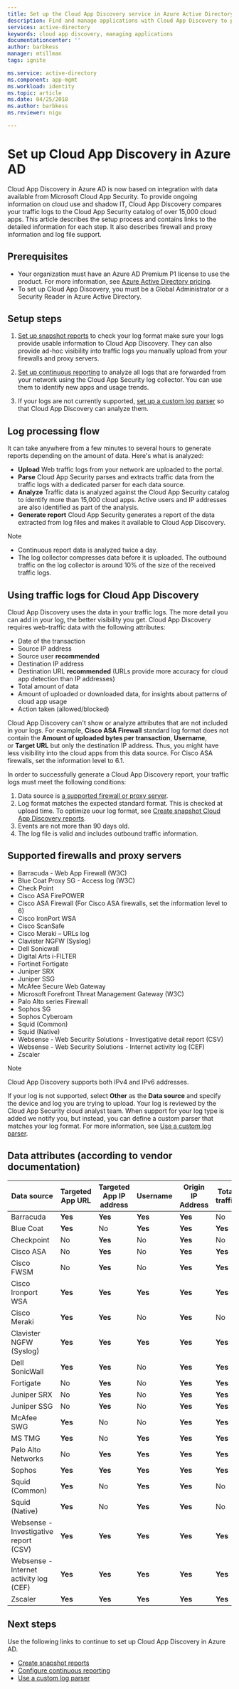 ```yaml
---
title: Set up the Cloud App Discovery service in Azure Active Directory | Microsoft Docs
description: Find and manage applications with Cloud App Discovery to provide actionable information on cloud use and shadow IT.
services: active-directory
keywords: cloud app discovery, managing applications
documentationcenter: ''
author: barbkess
manager: mtillman
tags: ignite

ms.service: active-directory
ms.component: app-mgmt
ms.workload: identity
ms.topic: article
ms.date: 04/25/2018
ms.author: barbkess
ms.reviewer: nigu

---
```


# Set up Cloud App Discovery in Azure AD

Cloud App Discovery in Azure AD is now based on integration with data available from Microsoft Cloud App Security. To provide ongoing information on cloud use and shadow IT, Cloud App Discovery compares your traffic logs to the Cloud App Security catalog of over 15,000 cloud apps. This article describes the setup process and contains links to the detailed information for each step. It also describes firewall and proxy information and log file support.

## Prerequisites

* Your organization must have an Azure AD Premium P1 license to use the product. For more information, see [Azure Active Directory pricing](https://azure.microsoft.com/pricing/details/active-directory/).
* To set up Cloud App Discovery, you must be a Global Administrator or a Security Reader in Azure Active Directory.

## Setup steps

1. [Set up snapshot reports](cloudappdiscovery-set-up-snapshots.md) to check your log format make sure your logs provide usable information to Cloud App Discovery. They can also provide ad-hoc visibility into traffic logs you manually upload from your firewalls and proxy servers.

2. [Set up continuous reporting](https://docs.microsoft.com/cloud-app-security/discovery-docker) to analyze all logs that are forwarded from your network using the Cloud App Security log collector. You can use them to identify new apps and usage trends.

3. If your logs are not currently supported, [set up a custom log parser](https://docs.microsoft.com/cloud-app-security/custom-log-parser) so that Cloud App Discovery can analyze them.
  
## Log processing flow

It can take anywhere from a few minutes to several hours to generate reports depending on the amount of data. Here's what is analyzed:

* **Upload**
  Web traffic logs from your network are uploaded to the portal.
* **Parse**
  Cloud App Security parses and extracts traffic data from the traffic logs with a dedicated parser for each data source.
* **Analyze**
  Traffic data is analyzed against the Cloud App Security catalog to identify more than 15,000 cloud apps. Active users and IP addresses are also identified as part of the analysis.
* **Generate report**
  Cloud App Security generates a report of the data extracted from log files and makes it available to Cloud App Discovery.

> [!NOTE]
> * Continuous report data is analyzed twice a day.
> * The log collector compresses data before it is uploaded. The outbound traffic on the log collector is around 10% of the size of the received traffic logs.

## Using traffic logs for Cloud App Discovery

Cloud App Discovery uses the data in your traffic logs. The more detail you can add in your log, the better visibility you get. Cloud App Discovery requires web-traffic data with the following attributes:

* Date of the transaction
* Source IP address
* Source user **recommended**
* Destination IP address
* Destination URL **recommended** (URLs provide more accuracy for cloud app detection than IP addresses)
* Total amount of data
* Amount of uploaded or downloaded data, for insights about patterns of cloud app usage
* Action taken (allowed/blocked)

Cloud App Discovery can't show or analyze attributes that are not included in your logs. For example, **Cisco ASA Firewall** standard log format does not contain the **Amount of uploaded bytes per transaction**, **Username**, or **Target URL** but only the destination IP address. Thus, you might have less visibility into the cloud apps from this data source. For Cisco ASA firewalls, set the information level to 6.1.

In order to successfully generate a Cloud App Discovery report, your traffic logs must meet the following conditions:

1.  Data source is [a supported firewall or proxy server](#supported-firewalls-and-proxies).
2.  Log format matches the expected standard format. This is checked at upload time. To optimize uour log format, see [Create snapshot Cloud App Discovery reports](cloudappdiscovery-set-up-snapshots.md).
3.  Events are not more than 90 days old.
4.  The log file is valid and includes outbound traffic information.

## Supported firewalls and proxy servers

* Barracuda - Web App Firewall (W3C)
* Blue Coat Proxy SG - Access log (W3C)
* Check Point
* Cisco ASA FirePOWER
* Cisco ASA Firewall (For Cisco ASA firewalls, set the information level to 6)
* Cisco IronPort WSA
* Cisco ScanSafe
* Cisco Meraki – URLs log
* Clavister NGFW (Syslog)
* Dell Sonicwall
* Digital Arts i-FILTER
* Fortinet Fortigate
* Juniper SRX
* Juniper SSG
* McAfee Secure Web Gateway
* Microsoft Forefront Threat Management Gateway (W3C)
* Palo Alto series Firewall
* Sophos SG
* Sophos Cyberoam
* Squid (Common)
* Squid (Native)
* Websense - Web Security Solutions - Investigative detail report (CSV)
* Websense - Web Security Solutions - Internet activity log (CEF)
* Zscaler

> [!NOTE]
> Cloud App Discovery supports both IPv4 and IPv6 addresses.

If your log is not supported, select **Other** as the **Data source** and specify the device and log you are trying to upload. Your log is reviewed by the Cloud App Security cloud analyst team. When support for your log type is added we notify you, but instead, you can define a custom parser that matches your log format. For more information, see [Use a custom log parser](https://docs.microsoft.com/cloud-app-security/custom-log-parser).

## Data attributes (according to vendor documentation)

| Data source         | Targeted App URL | Targeted App IP address | Username | Origin IP Address | Total traffic | Uploaded bytes |
|-----------------------------------------|----------------|---------------|----------|-----------|---------------|----------------|
| Barracuda                               | **Yes**        | **Yes**       | **Yes**  | **Yes**   | No            | No             |
| Blue Coat                               | **Yes**        | No            | **Yes**  | **Yes**   | **Yes**       | **Yes**        |
| Checkpoint                              | No             | **Yes**       | No       | **Yes**   | No            | No             |
| Cisco ASA                               | No             | **Yes**       | No       | **Yes**   | **Yes**       | No             |
| Cisco FWSM                              | No             | **Yes**       | No       | **Yes**   | **Yes**       | No             |
| Cisco Ironport WSA                      | **Yes**        | **Yes**       | **Yes**  | **Yes**   | **Yes**       | **Yes**        |
| Cisco Meraki                            | **Yes**        | **Yes**       | No       | **Yes**   | No            | No             |
| Clavister NGFW (Syslog)                 | **Yes**        | **Yes**       | **Yes**  | **Yes**   | **Yes**       | **Yes**        |
| Dell SonicWall                          | **Yes**        | **Yes**       | No       | **Yes**   | **Yes**       | **Yes**        |
| Fortigate                               | No             | **Yes**       | No       | **Yes**   | **Yes**       | **Yes**        |
| Juniper SRX                             | No             | **Yes**       | No       | **Yes**   | **Yes**       | **Yes**        |
| Juniper SSG                             | No             | **Yes**       | No       | **Yes**   | **Yes**       | **Yes**        |
| McAfee SWG                              | **Yes**        | No            | No       | **Yes**   | **Yes**       | **Yes**        |
| MS TMG                                  | **Yes**        | No            | **Yes**  | **Yes**   | **Yes**       | **Yes**        |
| Palo Alto Networks                      | No             | **Yes**       | **Yes**  | **Yes**   | **Yes**       | **Yes**        |
| Sophos                                  | **Yes**        | **Yes**       | **Yes**  | **Yes**   | **Yes**       | No             |
| Squid (Common)                          | **Yes**        | No            | **Yes**  | **Yes**   | No            | **Yes**        |
| Squid (Native)                          | **Yes**        | No            | **Yes**  | **Yes**   | No            | **Yes**        |
| Websense - Investigative report (CSV)   | **Yes**        | **Yes**       | **Yes**  | **Yes**   | **Yes**       | **Yes**        |
| Websense - Internet activity log (CEF)  | **Yes**        | **Yes**       | **Yes**  | **Yes**   | **Yes**       | **Yes**        |
| Zscaler                                 | **Yes**        | **Yes**       | **Yes**  | **Yes**   | **Yes**       | **Yes**        |


## Next steps
Use the following links to continue to set up Cloud App Discovery in Azure AD.

* [Create snapshot reports](cloudappdiscovery-set-up-snapshots.md)
* [Configure continuous reporting](https://docs.microsoft.com/cloud-app-security/discovery-docker)
* [Use a custom log parser](https://docs.microsoft.com/cloud-app-security/custom-log-parser)
